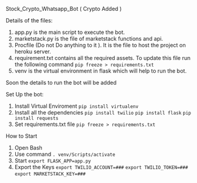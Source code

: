 Stock_Crypto_Whatsapp_Bot ( Crypto Added )


Details of the files:

1. app.py is the main script to execute the bot.
2. marketstack.py is the file of marketstack functions and api.
3. Procfile (Do not Do anything to it ). It is the file to host the project on heroku server.
4. requirement.txt contains all the required assets. To update this file run the following command
    ```pip freeze > requirements.txt```
5. venv is the virtual environment in flask which will help to run the bot.


Soon the details to run the bot will be added

Set Up the bot:

1. Install Virtual Enviroment
```pip install virtualenv```
2. Install all the dependencies
    ```pip install twilio```
    ```pip install flask```
    ```pip install requests```
3. Set requirements.txt file
    ```pip freeze > requirements.txt```


How to Start

1. Open Bash
2. Use command
```. venv/Scripts/activate```
3. Start
    ```export FLASK_APP=app.py```
4. Export the Keys
    ```export TWILIO_ACCOUNT=###```
    ```export TWILIO_TOKEN=###```
    ```export MARKETSTACK_KEY=###```

